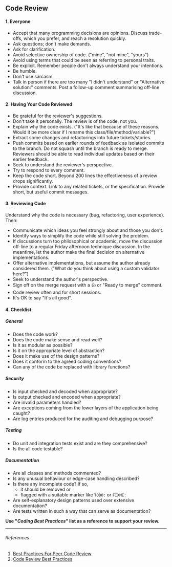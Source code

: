 ## Code Review

#### 1. Everyone

 * Accept that many programming decisions are opinions. Discuss trade-offs, which you prefer, and reach a resolution quickly.
 * Ask questions; don't make demands.
 * Ask for clarification.
 * Avoid selective ownership of code. ("mine", "not mine", "yours")
 * Avoid using terms that could be seen as referring to personal traits.
 * Be explicit. Remember people don't always understand your intentions.
 * Be humble.
 * Don't use sarcasm.
 * Talk in person if there are too many "I didn't understand" or "Alternative solution:" comments. Post a follow-up comment summarising off-line discussion.

#### 2. Having Your Code Reviewed

 * Be grateful for the reviewer's suggestions.
 * Don't take it personally. The review is of the code, not you.
 * Explain why the code exists. ("It's like that because of these reasons. Would it be more clear if I rename this class/file/method/variable?")
 * Extract some changes and refactorings into future tickets/stories.
 * Push commits based on earlier rounds of feedback as isolated commits to the branch. Do not squash until the branch is ready to merge. Reviewers should be able to read individual updates based on their earlier feedback.
 * Seek to understand the reviewer's perspective.
 * Try to respond to every comment.
 * Keep the code short. Beyond 200 lines the effectiveness of a review drops significantly.
 * Provide context. Link to any related tickets, or the specification. Provide short, but useful commit messages.

#### 3. Reviewing Code

Understand why the code is necessary (bug, refactoring, user experience). Then:

 * Communicate which ideas you feel strongly about and those you don't.
 * Identify ways to simplify the code while still solving the problem.
 * If discussions turn too philosophical or academic, move the discussion off-line to a regular Friday afternoon technique discussion. In the meantime, let the author make the final decision on alternative implementations.
 * Offer alternative implementations, but assume the author already considered
  them. ("What do you think about using a custom validator here?")
 * Seek to understand the author's perspective.
 * Sign off on the merge request with a :thumbsup: or "Ready to merge" comment.
 * Code review often and for short sessions.
 * It's OK to say "It's all good".

#### 4. Checklist

##### General

 * Does the code work?
 * Does the code make sense and read well?
 * Is it as modular as possible?
 * Is it on the appropriate level of abstraction?
 * Does it make use of the design patterns?
 * Does it conform to the agreed coding conventions?
 * Can any of the code be replaced with library functions?

##### Security

 * Is input checked and decoded when appropriate?
 * Is output checked and encoded when appropriate?
 * Are invalid parameters handled?
 * Are exceptions coming from the lower layers of the application being caught?
 * Are log entries produced for the auditing and debugging purpose?

##### Testing

 * Do unit and integration tests exist and are they comprehensive?
 * Is the all code testable?

##### Documentation

 * Are all classes and methods commented?
 * Is any unusual behaviour or edge-case handling described?
 * Is there any incomplete code? If so,
    - it should be removed or
    - flagged with a suitable marker like `TODO:` or `FIXME:`
 * Are self-explanatory design patterns used over extensive documentation?
 * Are tests written in such a way that can serve as documentation?

**Use "*Coding Best Practices*" list as a reference to support your review.**

___

###### References

 1. [Best Practices For Peer Code Review](http://smartbear.com/all-resources/articles/best-practices-for-peer-code-review/)
 2. [Code Review Best Practices](http://kevinlondon.com/2015/05/05/code-review-best-practices.html)
